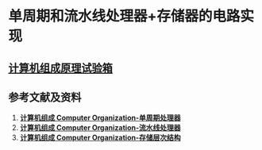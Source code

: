 # 单周期和流水线处理器+存储器的电路实现

## [**计算机组成原理试验箱**](https://s.taobao.com/search?q=%E8%AE%A1%E7%AE%97%E6%9C%BA%E7%BB%84%E6%88%90%E5%8E%9F%E7%90%86%E8%AF%95%E9%AA%8C%E7%AE%B1&imgfile=&js=1&stats_click=search_radio_all%3A1&initiative_id=staobaoz_20210526&ie=utf8)

## 参考文献及资料

1. [**计算机组成 Computer Organization-单周期处理器**](https://www.coursera.org/learn/jisuanji-zucheng/home/week/6)
2. [**计算机组成 Computer Organization-流水线处理器**](https://www.coursera.org/learn/jisuanji-zucheng/home/week/7)
3. [**计算机组成 Computer Organization-存储层次结构**](https://www.coursera.org/learn/jisuanji-zucheng/home/week/8)